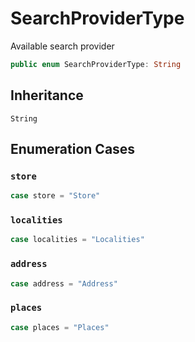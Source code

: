 # SearchProviderType

Available search provider

``` swift
public enum SearchProviderType: String 
```

## Inheritance

`String`

## Enumeration Cases

### `store`

``` swift
case store = "Store"
```

### `localities`

``` swift
case localities = "Localities"
```

### `address`

``` swift
case address = "Address"
```

### `places`

``` swift
case places = "Places"
```
